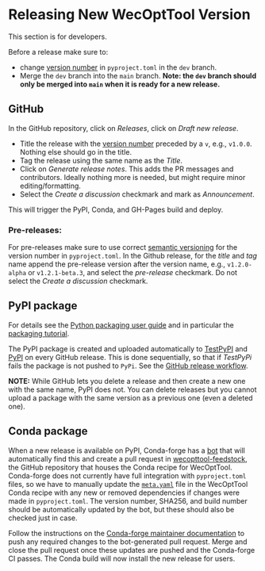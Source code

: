 # Releasing New WecOptTool Version
This section is for developers.

Before a release make sure to:

* change [version number](https://semver.org/) in `pyproject.toml` in the `dev` branch.
* Merge the `dev` branch into the `main` branch. **Note: the `dev` branch should only be merged into `main` when it is ready for a new release.**

## GitHub
In the GitHub repository, click on *Releases*, click on *Draft new release*.

* Title the release with the [version number](https://semver.org/) preceded by a `v`, e.g., `v1.0.0`. Nothing else should go in the title.
* Tag the release using the same name as the *Title*.
* Click on *Generate release notes*. This adds the PR messages and contributors. Ideally nothing more is needed, but might require minor editing/formatting.
* Select the *Create a discussion* checkmark and mark as *Announcement*.

This will trigger the PyPI, Conda, and GH-Pages build and deploy.

### Pre-releases:
For pre-releases make sure to use correct [semantic versioning](https://semver.org/) for the version number in `pyproject.toml`.
In the Github release, for the *title* and *tag* name append the pre-release version after the version name, e.g., `v1.2.0-alpha` or `v1.2.1-beta.3`, and select the *pre-release* checkmark. Do not select the *Create a discussion* checkmark.

## PyPI package
For details see the [Python packaging user guide](https://packaging.python.org/en/latest/) and in particular the [packaging tutorial](https://packaging.python.org/en/latest/tutorials/packaging-projects/).

The PyPI package is created and uploaded automatically to [TestPyPI](https://test.pypi.org/) and [PyPI](https://pypi.org/) on every GitHub release.
This is done sequentially, so that if *TestPyPi* fails the package is not pushed to `PyPi`.
See the [GitHub release workflow](https://github.com/sandialabs/WecOptTool/blob/main/.github/workflows/release.yml).

**NOTE:** While GitHub lets you delete a release and then create a new one with the same name, PyPI does not. You can delete releases but you cannot upload a package with the same version as a previous one (even a deleted one).

## Conda package
When a new release is available on PyPI, Conda-forge has a [bot](https://github.com/regro/autotick-bot) that will automatically find this and create a pull request in [wecopttool-feedstock](https://github.com/conda-forge/wecopttool-feedstock), the GitHub repository that houses the Conda recipe for WecOptTool. Conda-forge does not currently have full integration with `pyproject.toml` files, so we have to manually update the [`meta.yaml`](https://github.com/conda-forge/wecopttool-feedstock/blob/main/recipe/meta.yaml) file in the WecOptTool Conda recipe with any new or removed dependencies if changes were made in `pyproject.toml`. The version number, SHA256, and build number should be automatically updated by the bot, but these should also be checked just in case.

Follow the instructions on the [Conda-forge maintainer documentation](https://conda-forge.org/docs/maintainer/updating_pkgs.html#pushing-to-regro-cf-autotick-bot-branch) to push any required changes to the bot-generated pull request. Merge and close the pull request once these updates are pushed and the Conda-forge CI passes. The Conda build will now install the new release for users.
